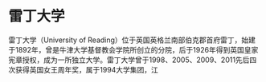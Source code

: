 # 雷丁大学

雷丁大学（University of Reading）位于英国英格兰南部伯克郡首府雷丁，始建于1892年，曾是牛津大学基督教会学院所创立的分院，后于1926年得到英国皇家宪章授权，成为一所独立大学。雷丁大学曾于1998、2005、2009、2011先后四次获得英国女王周年奖，属于1994大学集团，江